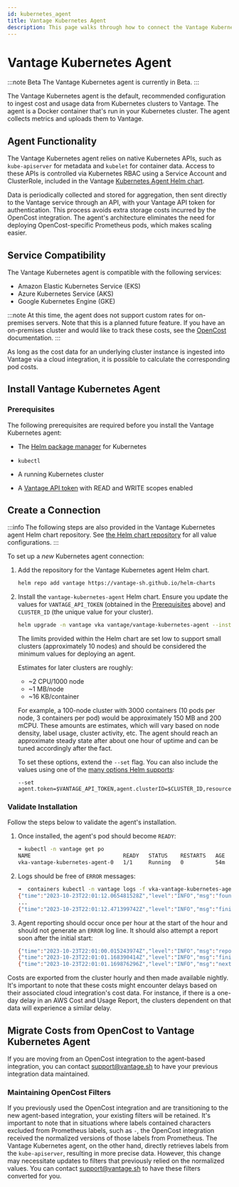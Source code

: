 ```yaml
---
id: kubernetes_agent
title: Vantage Kubernetes Agent
description: This page walks through how to connect the Vantage Kubernetes agent with your Kubernetes cluster.
---
```


# Vantage Kubernetes Agent

:::note Beta
The Vantage Kubernetes agent is currently in Beta.
:::

The Vantage Kubernetes agent is the default, recommended configuration to ingest cost and usage data from Kubernetes clusters to Vantage. The agent is a Docker container that's run in your Kubernetes cluster. The agent collects metrics and uploads them to Vantage. 

## Agent Functionality 

The Vantage Kubernetes agent relies on native Kubernetes APIs, such as `kube-apiserver` for metadata and `kubelet` for container data. Access to these APIs is controlled via Kubernetes RBAC using a Service Account and ClusterRole, included in the Vantage [Kubernetes Agent Helm chart](https://github.com/vantage-sh/helm-charts). 

Data is periodically collected and stored for aggregation, then sent directly to the Vantage service through an API, with your Vantage API token for authentication. This process avoids extra storage costs incurred by the OpenCost integration. The agent's architecture eliminates the need for deploying OpenCost-specific Prometheus pods, which makes scaling easier. 

## Service Compatibility

The Vantage Kubernetes agent is compatible with the following services: 

- Amazon Elastic Kubernetes Service (EKS)
- Azure Kubernetes Service (AKS)
- Google Kubernetes Engine (GKE)

:::note
At this time, the agent does not support custom rates for on-premises servers. Note that this is a planned future feature. If you have an on-premises cluster and would like to track these costs, see the [OpenCost](/opencost) documentation.
:::

As long as the cost data for an underlying cluster instance is ingested into Vantage via a cloud integration, it is possible to calculate the corresponding pod costs.

## Install Vantage Kubernetes Agent

### Prerequisites

The following prerequisites are required before you install the Vantage Kubernetes agent:

- The [Helm package manager](https://helm.sh/) for Kubernetes 

- `kubectl`

- A running Kubernetes cluster

- A [Vantage API token](/vantage_account#get-a-vantage-api-token) with READ and WRITE scopes enabled

## Create a Connection

:::info
The following steps are also provided in the Vantage Kubernetes agent Helm chart repository. See [the Helm chart repository](https://github.com/vantage-sh/helm-charts/tree/main/charts/vantage-kubernetes-agent) for all value configurations.
:::

To set up a _new_ Kubernetes agent connection:

1. Add the repository for the Vantage Kubernetes agent Helm chart. 
   
   ```bash
   helm repo add vantage https://vantage-sh.github.io/helm-charts
   ```

2. Install the `vantage-kubernetes-agent` Helm chart. Ensure you update the values for `VANTAGE_API_TOKEN` (obtained in the [Prerequisites](/kubernetes_agent#prerequisites) above) and `CLUSTER_ID` (the unique value for your cluster).
   
   ```bash
   helm upgrade -n vantage vka vantage/vantage-kubernetes-agent --install --set agent.token=$VANTAGE_API_TOKEN,agent.clusterID=$CLUSTER_ID --create-namespace
   ```

   The limits provided within the Helm chart are set low to support small clusters (approximately 10 nodes) and should be considered the minimum values for deploying an agent.

   Estimates for later clusters are roughly:
   - ~2 CPU/1000 node
   - ~1 MB/node
   - ~16 KB/container
   
   For example, a 100-node cluster with 3000 containers (10 pods per node, 3 containers per pod) would be approximately 150 MB and 200 mCPU. These amounts are estimates, which will vary based on node density, label usage, cluster activity, etc. The agent should reach an approximate steady state after about one hour of uptime and can be tuned accordingly after the fact.

   To set these options, extend the `--set` flag. You can also include the values using one of the [many options Helm supports](https://helm.sh/docs/chart_template_guide/values_files/):
   ```
   --set agent.token=$VANTAGE_API_TOKEN,agent.clusterID=$CLUSTER_ID,resources.limits.memory=100Mi,resources.requests.memory=100Mi
   ```

### Validate Installation

Follow the steps below to validate the agent's installation. 

1. Once installed, the agent's pod should become `READY`:
   ```bash
   ➜ kubectl -n vantage get po
   NAME                             READY   STATUS    RESTARTS   AGE
   vka-vantage-kubernetes-agent-0   1/1     Running   0          54m
   ```
2. Logs should be free of `ERROR` messages:
   ```bash
   ➜  containers kubectl -n vantage logs -f vka-vantage-kubernetes-agent-0
   {"time":"2023-10-23T22:01:12.065481528Z","level":"INFO","msg":"found nodes","nodes":2}
   ...
   {"time":"2023-10-23T22:01:12.471399742Z","level":"INFO","msg":"finished initializing"}
   ```
3. Agent reporting should occur once per hour at the start of the hour and should not generate an `ERROR` log line. It should also attempt a report soon after the initial start:
   ```bash
   {"time":"2023-10-23T22:01:00.015243974Z","level":"INFO","msg":"reporting now"}
   {"time":"2023-10-23T22:01:01.168390414Z","level":"INFO","msg":"finished reporting"}
   {"time":"2023-10-23T22:01:01.169876296Z","level":"INFO","msg":"next report window","start":"2023-10-23T22:00:00Z","end":"2023-10-23T23:00:00Z","sleeping_seconds":3598.830199804}
   ```

Costs are exported from the cluster hourly and then made available nightly. It's important to note that these costs might encounter delays based on their associated cloud integration's cost data. For instance, if there is a one-day delay in an AWS Cost and Usage Report, the clusters dependent on that data will experience a similar delay.

## Migrate Costs from OpenCost to Vantage Kubernetes Agent

If you are moving from an OpenCost integration to the agent-based integration, you can contact [support@vantage.sh](mailto:support@vantage.sh) to have your previous integration data maintained.

### Maintaining OpenCost Filters

If you previously used the OpenCost integration and are transitioning to the new agent-based integration, your existing filters will be retained. It's important to note that in situations where labels contained characters excluded from Prometheus labels, such as `-`, the OpenCost integration received the normalized versions of those labels from Prometheus. The Vantage Kubernetes agent, on the other hand, directly retrieves labels from the `kube-apiserver`, resulting in more precise data. However, this change may necessitate updates to filters that previously relied on the normalized values. You can contact [support@vantage.sh](mailto:support@vantage.sh) to have these filters converted for you.
